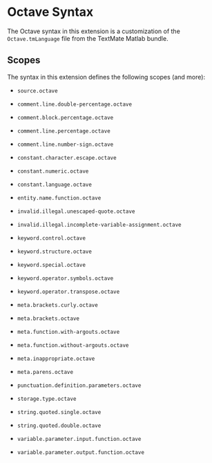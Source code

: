 # Octave Syntax

The Octave syntax in this extension is a customization of the `Octave.tmLanguage`
file from the TextMate Matlab bundle.

## Scopes

The syntax in this extension defines the following scopes (and more):

* `source.octave`

* `comment.line.double-percentage.octave`
* `comment.block.percentage.octave`
* `comment.line.percentage.octave`
* `comment.line.number-sign.octave`
* `constant.character.escape.octave`
* `constant.numeric.octave`
* `constant.language.octave`
* `entity.name.function.octave`
* `invalid.illegal.unescaped-quote.octave`
* `invalid.illegal.incomplete-variable-assignment.octave`
* `keyword.control.octave`
* `keyword.structure.octave`
* `keyword.special.octave`
* `keyword.operator.symbols.octave`
* `keyword.operator.transpose.octave`
* `meta.brackets.curly.octave`
* `meta.brackets.octave`
* `meta.function.with-argouts.octave`
* `meta.function.without-argouts.octave`
* `meta.inappropriate.octave`
* `meta.parens.octave`
* `punctuation.definition.parameters.octave`
* `storage.type.octave`
* `string.quoted.single.octave`
* `string.quoted.double.octave`
* `variable.parameter.input.function.octave`
* `variable.parameter.output.function.octave`
